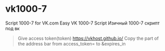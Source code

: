 # vk1000-7
Script 1000-7 for VK.com
Easy VK 1000-7 Script
Изичный 1000-7 скрипт под вк
>Give access token(token) https://vkhost.github.io/
 >Copy the part of the address bar from access_token= to &expires_in
